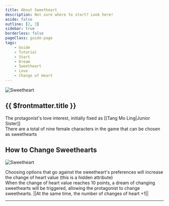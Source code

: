 ```yaml
---
title: About Sweetheart
description: Not sure where to start? Look here!
aside: false
outline: [2, 3]
sidebar: true
borderless: false
pageClass: guide-page
tags:
    - Guide
    - Tutorial
    - Start
    - Dream
    - Sweetheart
    - Love
    - Change of Heart
---
```


<img class='guide-img' src='/images/guide/dream-sweetheart.webp' alt='Sweetheart'>

## {{ $frontmatter.title }}

The protagonist's love interest, initially fixed as [[Tang Mo Ling|Junior Sister]]  
There are a total of nine female characters in the game that can be chosen as sweethearts

## How to Change Sweethearts

<img class='guide-img' src='/images/guide/change-heart.webp' alt='Sweetheart'>

<br>

Choosing options that go against the sweetheart's preferences will increase the change of heart value (this is a hidden attribute)  
When the change of heart value reaches 10 points, a dream of changing sweethearts will be triggered, allowing the protagonist to change sweethearts. <MarkdownWrapper>||At the same time, the number of changes of heart +1||</MarkdownWrapper>

---

<!--@include: @/en/people/dream-sweetheart.md-->
